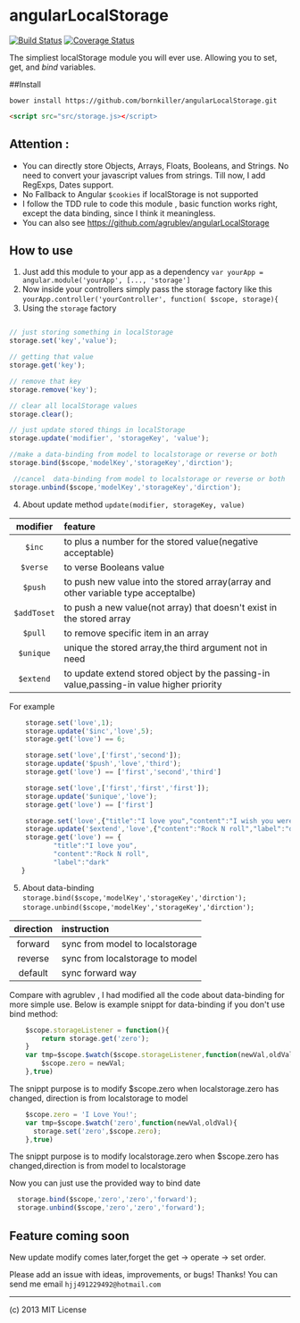 angularLocalStorage 
====================
[![Build Status](https://travis-ci.org/bornkiller/angularLocalStorage.svg?branch=master)](https://travis-ci.org/bornkiller/angularLocalStorage)
[![Coverage Status](https://coveralls.io/repos/bornkiller/angularLocalStorage/badge.png?branch=master)](https://coveralls.io/r/bornkiller/angularLocalStorage?branch=master)

The simpliest localStorage module you will ever use. Allowing you to set, get, and *bind* variables.

##Install

	bower install https://github.com/bornkiller/angularLocalStorage.git
   
```html
<script src="src/storage.js></script>
```

## Attention :

* You can directly store Objects, Arrays, Floats, Booleans, and Strings. No need to convert your javascript values from strings. Till now, I add RegExps, Dates support.
* No Fallback to Angular ``$cookies`` if localStorage is not supported
* I follow the TDD rule to code this module , basic function works right, except the data binding, since I think it meaningless.
* You can also see <https://github.com/agrublev/angularLocalStorage>


## How to use

1. Just add this module to your app as a dependency
``var yourApp = angular.module('yourApp', [..., 'storage']``
2. Now inside your controllers simply pass the storage factory like this
``yourApp.controller('yourController', function( $scope, storage){``
3. Using the ``storage`` factory
  ```JAVASCRIPT

  // just storing something in localStorage
  storage.set('key','value');
  
  // getting that value
  storage.get('key');

  // remove that key
  storage.remove('key');

  // clear all localStorage values
  storage.clear();
  
  // just update stored things in localStorage
  storage.update('modifier', 'storageKey', 'value');

  //make a data-binding from model to localstorage or reverse or both 
  storage.bind($scope,'modelKey','storageKey','dirction');
  
   //cancel  data-binding from model to localstorage or reverse or both 
  storage.unbind($scope,'modelKey','storageKey','dirction');
  ```
4. About  update method
   ``update(modifier, storageKey, value)``

  | modifier                | feature        |
  | :------------------: | :------------- |
  | ``$inc``               |  to plus a number for the stored value(negative acceptable)     |
  | ``$verse``           | to verse Booleans value |
  | ``$push``            |  to push new value into the stored array(array and other   variable type acceptalbe)
  | ``$addToset``    |  to push a new value(not array) that doesn't exist in the stored array |
  | ``$pull``    |  to remove specific item in an array |
  | ``$unique``         |  unique the stored array,the third argument not in need |
  | ``$extend``      |  to update extend stored object by the passing-in value,passing-in value higher priority |

  For example 
  ```javascript
      storage.set('love',1);
      storage.update('$inc','love',5);
      storage.get('love') == 6;
  ```
  ```javascript
      storage.set('love',['first','second']);
      storage.update('$push','love','third');
      storage.get('love') == ['first','second','third']
  ```

  ```javascript
      storage.set('love',['first','first','first']);
      storage.update('$unique','love');
      storage.get('love') == ['first']
  ```
  ```javascript
      storage.set('love',{"title":"I love you","content":"I wish you were here"});
      storage.update('$extend','love',{"content":"Rock N roll","label":"dark"});
      storage.get('love') == {
             "title":"I love you",
             "content":"Rock N roll",
             "label":"dark" 
     }
  ```

5. About data-binding 
  ``storage.bind($scope,'modelKey','storageKey','dirction');``
  ``storage.unbind($scope,'modelKey','storageKey','dirction');``

  | direction            | instruction                    |
  | :------------------: | :-------------                 |
  | forward              | sync from model to localstorage|
  | reverse              | sync from localstorage to model|
  | default              | sync forward way               |

  Compare with agrublev , I had modified all the code about data-binding for more simple use. 
  Below is example snippt for data-binding if you don't use bind method:
  ```JAVASCRIPT
      $scope.storageListener = function(){
          return storage.get('zero');
      }
      var tmp=$scope.$watch($scope.storageListener,function(newVal,oldVal){
      	  $scope.zero = newVal;
      },true) 
  ```
  The snippt purpose is to modify $scope.zero when localstorage.zero has changed, direction is from localstorage to
  model

  ```JAVASCRIPT
      $scope.zero = 'I Love You!';
      var tmp=$scope.$watch('zero',function(newVal,oldVal){
      	storage.set('zero',$scope.zero);
      },true) 
  ```
  The snippt purpose is to modify  localstorage.zero when $scope.zero has changed,direction is from model to   localstorage

  Now you can just use the provided way to bind date
  ```JAVASCRIPT
	storage.bind($scope,'zero','zero','forward');
	storage.unbind($scope,'zero','zero','forward');
  ```

## Feature coming soon
 New update modify comes later,forget the get -> operate -> set order.
  
 Please add an issue with ideas, improvements, or bugs! Thanks!
 You can send me email ``hjj491229492@hotmail.com``

---

(c) 2013 MIT License

